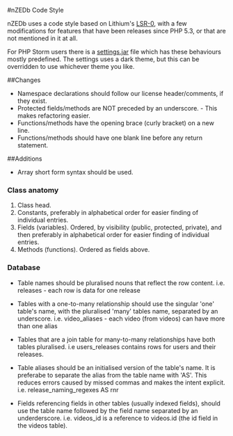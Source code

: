 #nZEDb Code Style

nZEDb uses a code style based on Lithium's [LSR-0](http://li3.me/docs/specs/accepted/LSR-0-coding.md),
with a few modifications for features that have been releases since PHP 5.3, or that are not
mentioned in it at all.

For PHP Storm users there is a [settings.jar](https://github.com/Howard3/Lithium_PhpStorm) file
which has these behaviours mostly predefined. The settings uses a dark theme, but this can be
overridden to use whichever theme you like.


##Changes
* Namespace declarations should follow our license header/comments, if they exist.
* Protected fields/methods are NOT preceded by an underscore. - This makes refactoring easier.
* Functions/methods have the opening brace (curly bracket) on a new line.
* Functions/methods should have one blank line before any return statement.


##Additions
* Array short form syntax should be used.

### Class anatomy
1. Class head.
2. Constants, preferably in alphabetical order for easier finding of individual entries.
3. Fields (variables). Ordered, by visibility (public, protected, private), and then preferably in
  alphabetical order for easier finding of individual entries.
4. Methods (functions). Ordered as fields above.

### Database
* Table names should be pluralised nouns that reflect the row content.
  i.e. releases - each row is data for one release
* Tables with a one-to-many relationship should use the singular 'one' table's name, with the
 pluralised 'many' tables name, separated by an underscore.
  i.e. video_aliases - each video (from videos) can have more than one alias
* Tables that are a join table for many-to-many relationships have both tables pluralised.
  i.e users_releases contains rows for users and their releases.
* Table aliases should be an initialised version of the table's name. It is preferabe to separate
 the alias from the table name with 'AS'. This reduces errors caused by missed commas and makes the
 intent explicit.
  i.e. release_naming_regexes AS rnr


* Fields referencing fields in other tables (usually indexed fields), should use the table name
 followed by the field name separated by an underderscore.
 i.e. videos_id is a reference to videos.id (the id field in the videos table).
